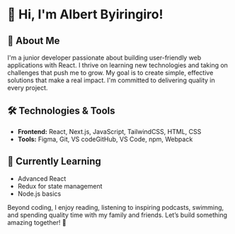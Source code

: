 # 👋 Hi, I'm Albert Byiringiro!

## 🚀 About Me
I'm a junior developer passionate about building user-friendly web applications with React. I thrive on learning new technologies and taking on challenges that push me to grow. My goal is to create simple, effective solutions that make a real impact. I'm committed to delivering quality in every project.

## 🛠️ Technologies & Tools
- **Frontend:** React, Next.js, JavaScript, TailwindCSS, HTML, CSS
- **Tools:** Figma, Git, VS codeGitHub, VS Code, npm, Webpack

## 🌱 Currently Learning
- Advanced React
- Redux for state management
- Node.js basics

Beyond coding, I enjoy reading, listening to inspiring podcasts, swimming, and spending quality time with my family and friends. Let’s build something amazing together! 🚀
